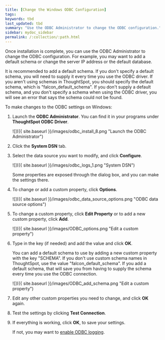 ```yaml
---
title: [Change the Windows ODBC Configuration]
tags:
keywords: tbd
last_updated: tbd
summary: "Use the ODBC Administrator to change the ODBC configuration."
sidebar: mydoc_sidebar
permalink: /:collection/:path.html
---
```

Once installation is complete, you can use the ODBC Administrator to change the ODBC configuration. For example, you may want to add a default schema or change the server IP address or the default database.

It is recommended to add a default schema. If you don't specify a default schema, you will need to supply it every time you use the ODBC driver. If you aren't using schemas in ThoughtSpot, you should specify the default schema, which is "falcon_default_schema". If you don't supply a default schema, and you don't specify a schema when using the ODBC driver, you will see an error that says the schema could not be found.

To make changes to the ODBC settings on Windows:

1.  Launch the **ODBC Administrator**. You can find it in your programs under **ThoughtSpot ODBC Driver**.

     ![]({{ site.baseurl }}/images/odbc_install_8.png "Launch the ODBC Administrator")

2. Click the **System DSN** tab.
3. Select the data source you want to modify, and click **Configure**.

     ![]({{ site.baseurl }}/images/odbc_logs_1.png "System DSN")

     Some properties are exposed through the dialog box, and you can make the settings there.

4. To change or add a custom property, click **Options**.

     ![]({{ site.baseurl }}/images/odbc_data_source_options.png "ODBC data source options")

5. To change a custom property, click **Edit Property** or to add a new custom property, click **Add**.

     ![]({{ site.baseurl }}/images/ODBC_options.png "Edit a custom property")

6. Type in the key (if needed) and add the value and click **OK**.

    You can add a default schema to use by adding a new custom property with the key "SCHEMA". If you don't use custom schema names in ThoughtSpot, use the value "falcon_default_schema". If you add a default schema, that will save you from having to supply the schema every time you use the ODBC connection.

     ![]({{ site.baseurl }}/images/ODBC_add_schema.png "Edit a custom property")

7. Edit any other custom properties you need to change, and click **OK** again.
8. Test the settings by clicking **Test Connection**.
9. If everything is working, click **OK**, to save your settings.

   If not, you may want to [enable ODBC logging](../troubleshooting/troubleshooting_ODBC.html#).
